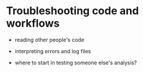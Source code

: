 # Troubleshooting code and workflows

- reading other people's code
- interpreting errors and log files

- where to start in testing someone else's analysis?